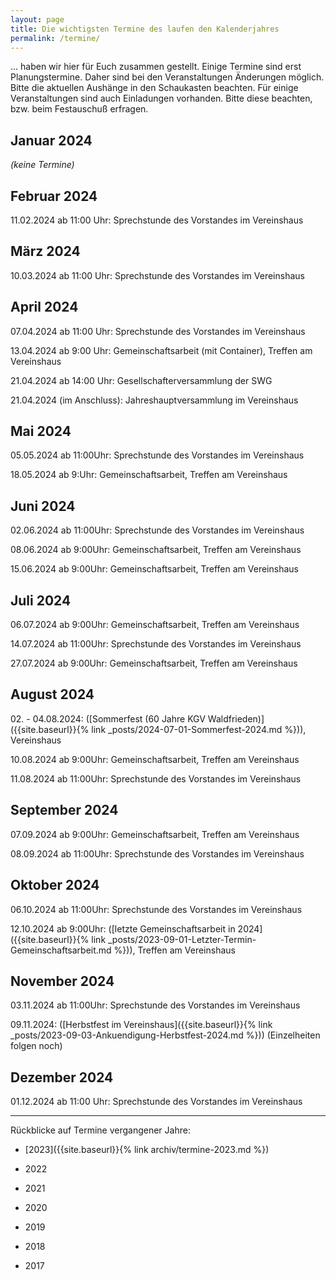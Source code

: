 ```yaml
---
layout: page
title: Die wichtigsten Termine des laufen den Kalenderjahres
permalink: /termine/
---
```


... haben wir hier für Euch zusammen gestellt. Einige Termine sind erst Planungstermine. Daher sind bei den Veranstaltungen Änderungen möglich. Bitte die aktuellen Aushänge in den Schaukasten beachten. Für einige Veranstaltungen sind auch Einladungen vorhanden. Bitte diese beachten, bzw. beim Festauschuß erfragen.

## Januar 2024

*(keine Termine)*

## Februar 2024

11.02.2024 ab 11:00 Uhr: Sprechstunde des Vorstandes im Vereinshaus

## März 2024

10.03.2024 ab 11:00 Uhr: Sprechstunde des Vorstandes im Vereinshaus

## April 2024

07.04.2024 ab 11:00 Uhr: Sprechstunde des Vorstandes im Vereinshaus

13.04.2024 ab 9:00 Uhr: Gemeinschaftsarbeit (mit Container), Treffen am Vereinshaus

21.04.2024 ab 14:00 Uhr: Gesellschafterversammlung der SWG 

21.04.2024 (im Anschluss): Jahreshauptversammlung im Vereinshaus

## Mai 2024

05.05.2024 ab 11:00Uhr: Sprechstunde des Vorstandes im Vereinshaus

18.05.2024 ab 9:Uhr: Gemeinschaftsarbeit, Treffen am Vereinshaus

## Juni 2024

02.06.2024 ab 11:00Uhr: Sprechstunde des Vorstandes im Vereinshaus

08.06.2024 ab 9:00Uhr: Gemeinschaftsarbeit, Treffen am Vereinshaus

15.06.2024 ab 9:00Uhr: Gemeinschaftsarbeit, Treffen am Vereinshaus

## Juli 2024

06.07.2024 ab 9:00Uhr: Gemeinschaftsarbeit, Treffen am Vereinshaus

14.07.2024 ab 11:00Uhr: Sprechstunde des Vorstandes im Vereinshaus

27.07.2024 ab 9:00Uhr: Gemeinschaftsarbeit, Treffen am Vereinshaus

## August 2024

02\. - 04.08.2024: ([Sommerfest (60 Jahre KGV Waldfrieden)]({{site.baseurl}}{% link _posts/2024-07-01-Sommerfest-2024.md %})), Vereinshaus

10.08.2024 ab 9:00Uhr: Gemeinschaftsarbeit, Treffen am Vereinshaus

11.08.2024 ab 11:00Uhr: Sprechstunde des Vorstandes im Vereinshaus

## September 2024

07.09.2024 ab 9:00Uhr: Gemeinschaftsarbeit, Treffen am Vereinshaus

08.09.2024 ab 11:00Uhr: Sprechstunde des Vorstandes im Vereinshaus

## Oktober 2024

06.10.2024 ab 11:00Uhr: Sprechstunde des Vorstandes im Vereinshaus

12.10.2024 ab 9:00Uhr: ([letzte Gemeinschaftsarbeit in 2024]({{site.baseurl}}{% link _posts/2023-09-01-Letzter-Termin-Gemeinschaftsarbeit.md %})), Treffen am Vereinshaus

## November 2024

03.11.2024 ab 11:00Uhr: Sprechstunde des Vorstandes im Vereinshaus

09.11.2024: ([Herbstfest im Vereinshaus]({{site.baseurl}}{% link _posts/2023-09-03-Ankuendigung-Herbstfest-2024.md %})) (Einzelheiten folgen noch)


## Dezember 2024

01.12.2024 ab 11:00 Uhr: Sprechstunde des Vorstandes im Vereinshaus


---

Rückblicke auf Termine vergangener Jahre:

- [2023]({{site.baseurl}}{% link archiv/termine-2023.md %})

- 2022

- 2021

- 2020

- 2019

- 2018

- 2017
